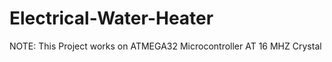 # Electrical-Water-Heater
NOTE:
     This Project works on ATMEGA32 Microcontroller AT 16 MHZ Crystal
